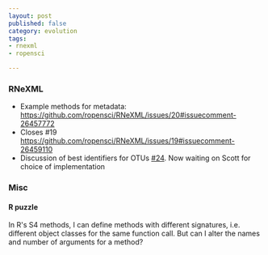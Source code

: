 ```yaml
---
layout: post
published: false
category: evolution
tags:
- rnexml
- ropensci

---
```



### RNeXML

- Example methods for metadata: https://github.com/ropensci/RNeXML/issues/20#issuecomment-26457772
- Closes #19 https://github.com/ropensci/RNeXML/issues/19#issuecomment-26459110
- Discussion of best identifiers for OTUs [#24](https://github.com/ropensci/RNeXML/issues/24). Now waiting on Scott for choice of implementation


### Misc 

#### R puzzle

In R's S4 methods, I can define methods with different signatures, i.e. different object classes for the same function call.  But can I alter the names and number of arguments for a method?  


